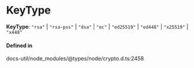 # KeyType

 **KeyType**: ``"rsa"`` \| ``"rsa-pss"`` \| ``"dsa"`` \| ``"ec"`` \| ``"ed25519"`` \| ``"ed448"`` \| ``"x25519"`` \| ``"x448"``

#### Defined in

docs-util/node_modules/@types/node/crypto.d.ts:2458
